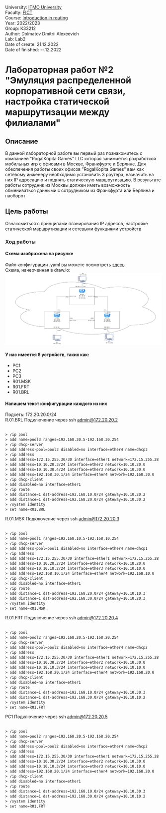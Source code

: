 University: [ITMO University](https://itmo.ru/ru/)  
Faculty: [FICT](https://fict.itmo.ru)  
Course: [Introduction in routing](https://github.com/itmo-ict-faculty/introduction-in-routing)  
Year: 2022/2023  
Group: K33212  
Author: Dolmatov Dmitrii Alexeevich  
Lab: Lab2  
Date of create: 21.12.2022  
Date of finished: --.12.2022  
  
# Лабораторная работ №2 "Эмуляция распределенной корпоративной сети связи, настройка статической маршрутизации между филиалами"  
## Описание  
В данной лабораторной работе вы первый раз познакомитесь с компанией "RogaIKopita Games" LLC которая занимается разработкой мобильных игр с офисами в Москве, Франкфурте и Берлине. Для обеспечения работы своих офисов "RogaIKopita Games" вам как сетевому инженеру необходимо установить 3 роутера, назначить на них IP адресацию и поднять статическую маршрутизацию. В результате работы сотрудник из Москвы должен иметь возможность обмениваться данными с сотрудником из Франкфурта или Берлина и наоборот  
## Цель работы  
Ознакомиться с принципами планирования IP адресов, настройке статической маршрутизации и сетевыми функциями устройств  
### Ход работы  
#### Схема изображена на рисунке
Файл конфигурации .yaml вы можете посмотреть [здесь](https://github.com/DimbikeY/2022_2023-introduction_in_routing-k33212_dolmatov_d_a/blob/main/lab2/lab_2.yaml)  
Схема, начерченная в draw.io:![lab_2_scheme](https://github.com/DimbikeY/2022_2023-introduction_in_routing-k33212_dolmatov_d_a/blob/main/lab2/lab_2_scheme.png)    
#### У нас имеется 6 устройств, таких как:  
* PC1  
* PC2  
* PC3  
* R01.MSK  
* R01.FRT  
* R01.BRL  
#### Напишем текст конфигурации каждого из них  
Подсеть: 172.20.20.0/24    
R.01.BRL Подключение через ssh admin@172.20.20.2    
<pre><code>  
> /ip pool  
> add name=pool3 ranges=192.168.30.5-192.168.30.254
> /ip dhcp-server
> add address-pool=pool3 disabled=no interface=ether4 name=dhcp3
> /ip address
> add address=172.15.255.30/30 interface=ether1 network=172.15.255.28
> add address=10.10.20.3/24 interface=ether2 network=10.10.20.0
> add address=10.10.30.4/24 interface=ether3 network=10.10.30.0
> add address=192.168.30.1/24 interface=ether4 network=192.168.30.0
> /ip dhcp-client
> add disabled=no interface=ether1
> /ip route
> add distance=1 dst-address=192.168.10.0/24 gateway=10.10.20.2
> add distance=1 dst-address=192.168.20.0/24 gateway=10.10.30.2
> /system identity
> set name=R01.BRL  
</pre></code>  

R.01.MSK Подключение через ssh admin@172.20.20.3  
<pre><code>  
> /ip pool  
> add name=pool1 ranges=192.168.10.5-192.168.10.254
> /ip dhcp-server
> add address-pool=pool1 disabled=no interface=ether4 name=dhcp1
> /ip address
> add address=172.15.255.30/30 interface=ether1 network=172.15.255.28
> add address=10.10.20.2/24 interface=ether2 network=10.10.20.0
> add address=10.10.10.2/24 interface=ether3 network=10.10.10.0
> add address=192.168.10.1/24 interface=ether4 network=192.168.10.0
> /ip dhcp-client
> add disabled=no interface=ether1
> /ip route
> add distance=1 dst-address=192.168.20.0/24 gateway=10.10.10.3
> add distance=1 dst-address=192.168.30.0/24 gateway=10.10.20.3
> /system identity
> set name=R01.MSK  
</pre></code>  

R.01.FRT Подключение через ssh admin@172.20.20.4  
<pre><code>   
> /ip pool  
> add name=pool2 ranges=192.168.20.5-192.168.20.254
> /ip dhcp-server
> add address-pool=pool2 disabled=no interface=ether4 name=dhcp2
> /ip address
> add address=172.15.255.30/30 interface=ether1 network=172.15.255.28
> add address=10.10.30.2/24 interface=ether2 network=10.10.30.0
> add address=10.10.10.3/24 interface=ether3 network=10.10.10.0
> add address=192.168.20.1/24 interface=ether4 network=192.168.20.0
> /ip dhcp-client
> add disabled=no interface=ether1
> /ip route
> add distance=1 dst-address=192.168.10.0/24 gateway=10.10.30.3
> add distance=1 dst-address=192.168.30.0/24 gateway=10.10.10.2
> /system identity
> set name=R01.FRT  
</pre></code>  

PC1 Подключение через ssh admin@172.20.20.5  
<pre><code>   
> /ip pool  
> add name=pool2 ranges=192.168.20.5-192.168.20.254
> /ip dhcp-server
> add address-pool=pool2 disabled=no interface=ether4 name=dhcp2
> /ip address
> add address=172.15.255.30/30 interface=ether1 network=172.15.255.28
> add address=10.10.30.2/24 interface=ether2 network=10.10.30.0
> add address=10.10.10.3/24 interface=ether3 network=10.10.10.0
> add address=192.168.20.1/24 interface=ether4 network=192.168.20.0
> /ip dhcp-client
> add disabled=no interface=ether1
> /ip route
> add distance=1 dst-address=192.168.10.0/24 gateway=10.10.30.3
> add distance=1 dst-address=192.168.30.0/24 gateway=10.10.10.2
> /system identity
> set name=R01.FRT  
</pre></code>  

